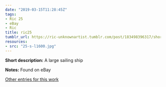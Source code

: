 ```yaml
---
date: "2019-03-15T11:28:45Z"
tags:
- Ric 25
- eBay
- Ric
title: ric25
tumblr_url: https://ric-unknownartist.tumblr.com/post/183498396317/short-description-sailing-ship-notes-found-on
resources:
- src: "25-s-l1600.jpg"
---
```


**Short description:** A large sailing ship

**Notes:** Found on eBay

[Other entries for this work](/tags/Ric-25)
